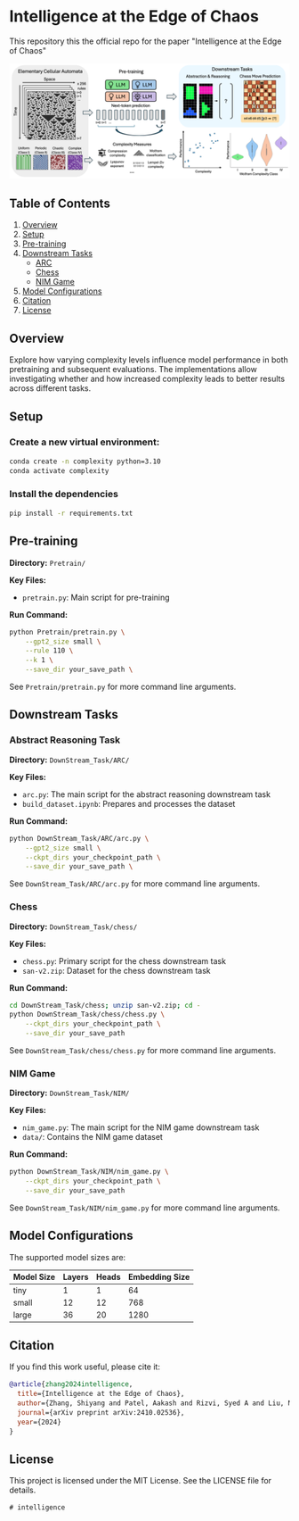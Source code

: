 # Intelligence at the Edge of Chaos

This repository this the official repo for the paper "Intelligence at the Edge of Chaos"

![Complexity Analysis](complexity_fig1_v5.png)


## Table of Contents
1. [Overview](#overview)
2. [Setup](#setup)
3. [Pre-training](#pre-training-on-cellular-automata)
4. [Downstream Tasks](#downstream-tasks)
   - [ARC](#arc)
   - [Chess](#chess)
   - [NIM Game](#nim-game)
4. [Model Configurations](#model-configurations)
5. [Citation](#citation)
6. [License](#license)

## Overview

Explore how varying complexity levels influence model performance in both pretraining and subsequent evaluations. The implementations allow investigating whether and how increased complexity leads to better results across different tasks.

## Setup

### Create a new virtual environment:

```bash
conda create -n complexity python=3.10
conda activate complexity
```
### Install the dependencies

```bash
pip install -r requirements.txt
```

## Pre-training

**Directory:** `Pretrain/`

**Key Files:**
- `pretrain.py`: Main script for pre-training

**Run Command:**
```bash
python Pretrain/pretrain.py \
    --gpt2_size small \
    --rule 110 \
    --k 1 \
    --save_dir your_save_path \
```
See `Pretrain/pretrain.py` for more command line arguments.

## Downstream Tasks

### Abstract Reasoning Task

**Directory:** `DownStream_Task/ARC/`

**Key Files:**
- `arc.py`: The main script for the abstract reasoning downstream task
- `build_dataset.ipynb`: Prepares and processes the dataset

**Run Command:**
```bash
python DownStream_Task/ARC/arc.py \
    --gpt2_size small \
    --ckpt_dirs your_checkpoint_path \
    --save_dir your_save_path \
```
See `DownStream_Task/ARC/arc.py` for more command line arguments.

### Chess

**Directory:** `DownStream_Task/chess/`

**Key Files:**
- `chess.py`: Primary script for the chess downstream task
- `san-v2.zip`: Dataset for the chess downstream task

**Run Command:**
```bash
cd DownStream_Task/chess; unzip san-v2.zip; cd -
python DownStream_Task/chess/chess.py \
    --ckpt_dirs your_checkpoint_path \
    --save_dir your_save_path
```
See `DownStream_Task/chess/chess.py` for more command line arguments.


### NIM Game

**Directory:** `DownStream_Task/NIM/`

**Key Files:**
- `nim_game.py`: The main script for the NIM game downstream task
- `data/`: Contains the NIM game dataset

**Run Command:**
```bash
python DownStream_Task/NIM/nim_game.py \
    --ckpt_dirs your_checkpoint_path \
    --save_dir your_save_path 
```
See `DownStream_Task/NIM/nim_game.py` for more command line arguments.

## Model Configurations

The supported model sizes are:

| Model Size | Layers | Heads | Embedding Size |
|------------|--------|-------|----------------|
| tiny       | 1      | 1     | 64             |
| small      | 12     | 12    | 768            |
| large      | 36     | 20    | 1280           |

## Citation

If you find this work useful, please cite it:
```bibtex
@article{zhang2024intelligence,
  title={Intelligence at the Edge of Chaos},
  author={Zhang, Shiyang and Patel, Aakash and Rizvi, Syed A and Liu, Nianchen and He, Sizhuang and Karbasi, Amin and Zappala, Emanuele and van Dijk, David},
  journal={arXiv preprint arXiv:2410.02536},
  year={2024}
}

```
## License

This project is licensed under the MIT License. See the LICENSE file for details.
```
# intelligence
